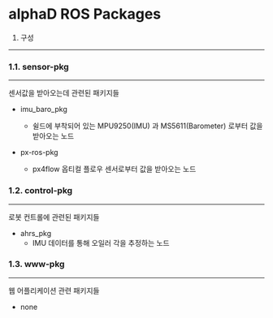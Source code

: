 alphaD ROS Packages
==================

1. 구성
------------------
### 1.1. sensor-pkg
- - -
센서값을 받아오는데 관련된 패키지들
* imu_baro_pkg
  * 쉴드에 부착되어 있는 MPU9250(IMU) 과 MS5611(Barometer) 로부터 값을 받아오는 노드

* px-ros-pkg
  * px4flow 옵티컬 플로우 센서로부터 값을 받아오는 노드

### 1.2. control-pkg
- - -
로봇 컨트롤에 관련된 패키지들
* ahrs_pkg
  * IMU 데이터를 통해 오일러 각을 추정하는 노드
  
### 1.3. www-pkg
- - -
웹 어플리케이션 관련 패키지들
* none
